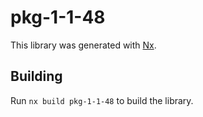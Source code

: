 # pkg-1-1-48

This library was generated with [Nx](https://nx.dev).

## Building

Run `nx build pkg-1-1-48` to build the library.
